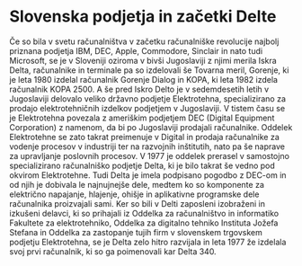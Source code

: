 # Slovenska podjetja in začetki Delte

Če so bila v svetu računalništva v začetku računalniške revolucije najbolj priznana podjetja IBM, DEC, Apple, Commodore, Sinclair in nato tudi Microsoft, se je v Sloveniji oziroma v bivši Jugoslaviji z njimi merila Iskra Delta, računalnike in terminale pa so izdelovali še Tovarna meril, Gorenje, ki je leta 1980 izdelal računalnik Gorenje Dialog in KOPA, ki leta 1982 izdela računalnik KOPA 2500. A še pred Iskro Delto je v sedemdesetih letih v Jugoslaviji delovalo veliko državno podjetje Elektrotehna, specializirano za prodajo elektrotehničnih izdelkov podjetjem v Jugoslaviji. V tistem času se je Elektrotehna povezala z ameriškim podjetjem DEC (Digital Equipment Corporation) z namenom, da bi po Jugoslaviji prodajali računalnike. Oddelek Elektrotehne se zato takrat preimenuje v Digital in prodaja računalnike za vodenje procesov v industriji ter na razvojnih inštitutih, nato pa še naprave za upravljanje poslovnih procesov. V 1977 je oddelek prerasel v samostojno specializirano računalniško podjetje Delta, ki je bilo takrat še vedno pod okvirom Elektrotehne. Tudi Delta je imela podpisano pogodbo z DEC-om in od njih je dobivala le najnujnejše dele, medtem ko so komponente za električno napajanje, hlajenje, ohišje in aplikativne programske dele računalnika proizvajali sami. Ker so bili v Delti zaposleni izobraženi in izkušeni delavci, ki so prihajali iz Oddelka za računalništvo in informatiko Fakultete za elektrotehniko, Oddelka za digitalno tehniko Instituta Jožefa Stefana in Oddelka za zastopanje tujih firm v slovenskem trgovskem podjetju Elektrotehna, se je Delta zelo hitro razvijala in leta 1977 že izdelala svoj prvi računalnik, ki so ga poimenovali kar Delta 340. 
